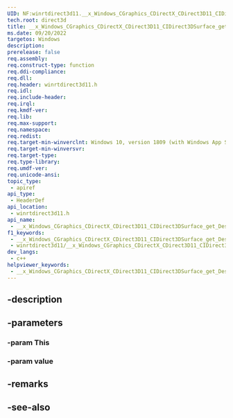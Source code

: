 ```yaml
---
UID: NF:winrtdirect3d11.__x_Windows_CGraphics_CDirectX_CDirect3D11_CIDirect3DSurface_get_Description
tech.root: direct3d
title: __x_Windows_CGraphics_CDirectX_CDirect3D11_CIDirect3DSurface_get_Description
ms.date: 09/20/2022
targetos: Windows
description: 
prerelease: false
req.assembly: 
req.construct-type: function
req.ddi-compliance: 
req.dll: 
req.header: winrtdirect3d11.h
req.idl: 
req.include-header: 
req.irql: 
req.kmdf-ver: 
req.lib: 
req.max-support: 
req.namespace: 
req.redist: 
req.target-min-winverclnt: Windows 10, version 1809 (with Windows App SDK 1.0 Preview 1 or later)
req.target-min-winversvr: 
req.target-type: 
req.type-library: 
req.umdf-ver: 
req.unicode-ansi: 
topic_type:
 - apiref
api_type:
 - HeaderDef
api_location:
 - winrtdirect3d11.h
api_name:
 - __x_Windows_CGraphics_CDirectX_CDirect3D11_CIDirect3DSurface_get_Description
f1_keywords:
 - __x_Windows_CGraphics_CDirectX_CDirect3D11_CIDirect3DSurface_get_Description
 - winrtdirect3d11/__x_Windows_CGraphics_CDirectX_CDirect3D11_CIDirect3DSurface_get_Description
dev_langs:
 - c++
helpviewer_keywords:
 - __x_Windows_CGraphics_CDirectX_CDirect3D11_CIDirect3DSurface_get_Description
---
```


## -description

## -parameters

### -param This

### -param value

## -remarks

## -see-also

